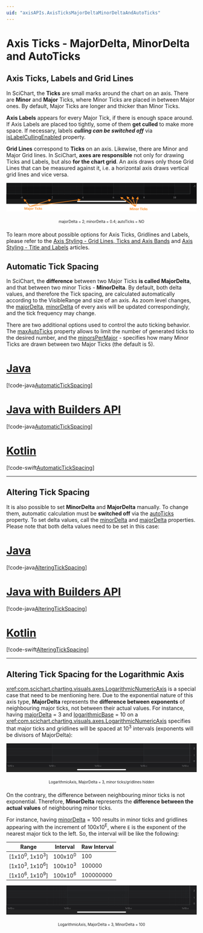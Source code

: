 ```yaml
---
uid: "axisAPIs.AxisTicksMajorDeltaMinorDeltaAndAutoTicks"
---
```


# Axis Ticks - MajorDelta, MinorDelta and AutoTicks

## Axis Ticks, Labels and Grid Lines
In SciChart, the **Ticks** are small marks around the chart on an axis. There are **Minor** and **Major** Ticks, where Minor Ticks are placed in between Major ones. By default, Major Ticks are longer and thicker than Minor Ticks.

**Axis Labels** appears for every Major Tick, if there is enough space around. If Axis Labels are placed too tightly, some of them **get culled** to make more space. If necessary, labels ***culling can be switched off*** via [isLabelCullingEnabled](xref:com.scichart.charting.visuals.axes.IAxis.setIsLabelCullingEnabled(boolean)) property.

**Grid Lines** correspond to **Ticks** on an axis. Likewise, there are Minor and Major Grid lines. In SciChart, **axes are responsible** not only for drawing Ticks and Labels, but also **for the chart grid**. An axis draws only those Grid Lines that can be measured against it, i.e. a horizontal axis draws vertical grid lines and vice versa.

![Ticks and Deltas](images/major-minor-ticks.png)
<center><sub><sup>majorDelta = 2; minorDelta = 0.4; autoTicks = NO</sub></sup></center>

To learn more about possible options for Axis Ticks, Gridlines and Labels, please refer to the [Axis Styling - Grid Lines, Ticks and Axis Bands](xref:axisAPIs.AxisStylingGridLinesTicksAndAxisBands) and [Axis Styling - Title and Labels](xref:axisAPIs.AxisStylingTitleAndLabels) articles.

## Automatic Tick Spacing
In SciChart, the **difference** between two Major Ticks **is called MajorDelta**, and that between two minor Ticks - **MinorDelta**. By default, both delta values, and therefore the Tick spacing, are calculated automatically according to the VisibleRange and size of an axis. As zoom level changes, the [majorDelta](xref:com.scichart.charting.visuals.axes.IAxisCore.setMajorDelta(java.lang.Comparable)), [minorDelta](xref:com.scichart.charting.visuals.axes.IAxisCore.setMinorDelta(java.lang.Comparable)) of every axis will be updated correspondingly, and the tick frequency may change.

There are two additional options used to control the auto ticking behavior. The [maxAutoTicks](xref:com.scichart.charting.visuals.axes.IAxisCore.setMaxAutoTicks(int)) property allows to limit the number of generated ticks to the desired number, and the [minorsPerMajor](xref:com.scichart.charting.visuals.axes.IAxisCore.setMinorsPerMajor(int)) - specifies how many Minor Ticks are drawn between two Major Ticks (the default is 5).

# [Java](#tab/java)
[!code-java[AutomaticTickSpacing](../../../samples/sandbox/app/src/main/java/com/scichart/docsandbox/examples/java/axisAPIs/AxisTicksMajorDeltaMinorDeltaAndAutoTicks.java#AutomaticTickSpacing)]
# [Java with Builders API](#tab/javaBuilder)
[!code-java[AutomaticTickSpacing](../../../samples/sandbox/app/src/main/java/com/scichart/docsandbox/examples/javaBuilder/axisAPIs/AxisTicksMajorDeltaMinorDeltaAndAutoTicks.java#AutomaticTickSpacing)]
# [Kotlin](#tab/kotlin)
[!code-swift[AutomaticTickSpacing](../../../samples/sandbox/app/src/main/java/com/scichart/docsandbox/examples/kotlin/axisAPIs/AxisTicksMajorDeltaMinorDeltaAndAutoTicks.kt#AutomaticTickSpacing)]
***

## Altering Tick Spacing
It is also possible to set **MinorDelta** and **MajorDelta** manually. To change them, automatic calculation must be **switched off** via the [autoTicks](xref:com.scichart.charting.visuals.axes.IAxisCore.setAutoTicks(boolean)) property. To set delta values, call the [minorDelta](xref:com.scichart.charting.visuals.axes.IAxisCore.setMinorDelta(java.lang.Comparable)) and [majorDelta](xref:com.scichart.charting.visuals.axes.IAxisCore.setMajorDelta(java.lang.Comparable)) properties. Please note that both delta values need to be set in this case:

# [Java](#tab/java)
[!code-java[AlteringTickSpacing](../../../samples/sandbox/app/src/main/java/com/scichart/docsandbox/examples/java/axisAPIs/AxisTicksMajorDeltaMinorDeltaAndAutoTicks.java#AlteringTickSpacing)]
# [Java with Builders API](#tab/javaBuilder)
[!code-java[AlteringTickSpacing](../../../samples/sandbox/app/src/main/java/com/scichart/docsandbox/examples/javaBuilder/axisAPIs/AxisTicksMajorDeltaMinorDeltaAndAutoTicks.java#AlteringTickSpacing)]
# [Kotlin](#tab/kotlin)
[!code-swift[AlteringTickSpacing](../../../samples/sandbox/app/src/main/java/com/scichart/docsandbox/examples/kotlin/axisAPIs/AxisTicksMajorDeltaMinorDeltaAndAutoTicks.kt#AlteringTickSpacing)]
***

## Altering Tick Spacing for the Logarithmic Axis
<xref:com.scichart.charting.visuals.axes.LogarithmicNumericAxis> is a special case that need to be mentioning here. Due to the exponential nature of this axis type, **MajorDelta** represents the **difference between exponents** of neighbouring major ticks, not between their actual values. For instance, having [majorDelta](xref:com.scichart.charting.visuals.axes.IAxisCore.setMajorDelta(java.lang.Comparable)) = 3 and [logarithmicBase](xref:com.scichart.charting.visuals.axes.ILogarithmicNumericAxis.setLogarithmicBase(double)) = 10 on a <xref:com.scichart.charting.visuals.axes.LogarithmicNumericAxis> specifies that major ticks and gridlines will be spaced at 10<sup>3</sup> intervals (exponents will be divisors of MajorDelta):

![LogarithmicNumericAxis Tick Spacing](images/log-axis-major-tick-spacing.png)
<center><sub><sup>LogarithmicAxis, MajorDelta = 3, minor ticks/gridlines hidden</sub></sup></center>

On the contrary, the difference between neighbouring minor ticks is not exponential. Therefore, **MinorDelta** represents the **difference between the actual values** of neighbouring minor ticks. 

For instance, having [minorDelta](xref:com.scichart.charting.visuals.axes.IAxisCore.setMinorDelta(java.lang.Comparable)) = 100 results in minor ticks and gridlines appearing with the increment of 100x10<sup>E</sup>, where `E` is the exponent of the nearest major tick to the left. So, the interval will be like the following:

| **Range**                            | **Interval**       | **Raw Interval** |
| ------------------------------------ | ------------------ | ---------------- |
| [1x10<sup>0</sup>, 1x10<sup>3</sup>] | 100x10<sup>0</sup> | 100              |
| [1x10<sup>3</sup>, 1x10<sup>6</sup>] | 100x10<sup>3</sup> | 100000           |
| [1x10<sup>6</sup>, 1x10<sup>9</sup>] | 100x10<sup>6</sup> | 100000000        |

![LogarithmicNumericAxis Tick Spacing](images/log-axis-minor-tick-spacing.png)
<center><sub><sup>LogarithmicAxis, MajorDelta = 3, MinorDelta = 100</sub></sup></center>
